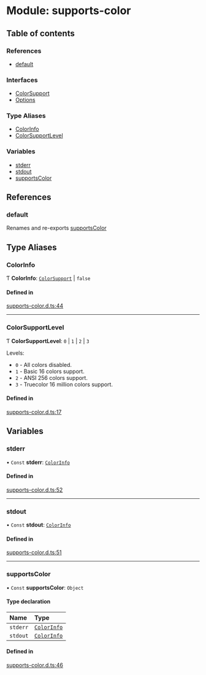 # Module: supports-color

## Table of contents

### References

- [default](supports_color.md#default)

### Interfaces

- [ColorSupport](../interfaces/supports_color.ColorSupport.md)
- [Options](../interfaces/supports_color.Options.md)

### Type Aliases

- [ColorInfo](supports_color.md#colorinfo)
- [ColorSupportLevel](supports_color.md#colorsupportlevel)

### Variables

- [stderr](supports_color.md#stderr)
- [stdout](supports_color.md#stdout)
- [supportsColor](supports_color.md#supportscolor)

## References

### default

Renames and re-exports [supportsColor](supports_color.md#supportscolor)

## Type Aliases

### ColorInfo

Ƭ **ColorInfo**: [`ColorSupport`](../interfaces/supports_color.ColorSupport.md) \| ``false``

#### Defined in

[supports-color.d.ts:44](https://github.com/goodcodedev/bun-types/blob/8bd1b3a/supports-color.d.ts#L44)

___

### ColorSupportLevel

Ƭ **ColorSupportLevel**: ``0`` \| ``1`` \| ``2`` \| ``3``

Levels:
- `0` - All colors disabled.
- `1` - Basic 16 colors support.
- `2` - ANSI 256 colors support.
- `3` - Truecolor 16 million colors support.

#### Defined in

[supports-color.d.ts:17](https://github.com/goodcodedev/bun-types/blob/8bd1b3a/supports-color.d.ts#L17)

## Variables

### stderr

• `Const` **stderr**: [`ColorInfo`](supports_color.md#colorinfo)

#### Defined in

[supports-color.d.ts:52](https://github.com/goodcodedev/bun-types/blob/8bd1b3a/supports-color.d.ts#L52)

___

### stdout

• `Const` **stdout**: [`ColorInfo`](supports_color.md#colorinfo)

#### Defined in

[supports-color.d.ts:51](https://github.com/goodcodedev/bun-types/blob/8bd1b3a/supports-color.d.ts#L51)

___

### supportsColor

• `Const` **supportsColor**: `Object`

#### Type declaration

| Name | Type |
| :------ | :------ |
| `stderr` | [`ColorInfo`](supports_color.md#colorinfo) |
| `stdout` | [`ColorInfo`](supports_color.md#colorinfo) |

#### Defined in

[supports-color.d.ts:46](https://github.com/goodcodedev/bun-types/blob/8bd1b3a/supports-color.d.ts#L46)
